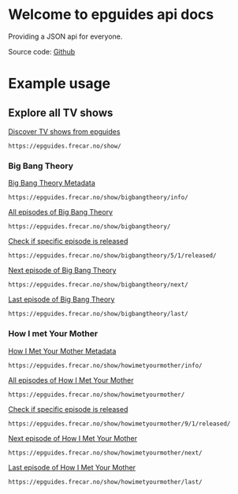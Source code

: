 # Welcome to epguides api docs

Providing a JSON api for everyone.

Source code: [Github](https://github.com/frecar/epguides-api)

Example usage
===================

## Explore all TV shows

[Discover TV shows from epguides](https://epguides.frecar.no/show/)

    https://epguides.frecar.no/show/


### Big Bang Theory

[Big Bang Theory Metadata](https://epguides.frecar.no/show/bigbangtheory/info/)

    https://epguides.frecar.no/show/bigbangtheory/info/

[All episodes of Big Bang Theory](https://epguides.frecar.no/show/bigbangtheory/)

    https://epguides.frecar.no/show/bigbangtheory/

[Check if specific episode is released](https://epguides.frecar.no/show/bigbangtheory/5/1/released/)

    https://epguides.frecar.no/show/bigbangtheory/5/1/released/

[Next episode of Big Bang Theory](https://epguides.frecar.no/show/bigbangtheory/next/)

    https://epguides.frecar.no/show/bigbangtheory/next/

[Last episode of Big Bang Theory](https://epguides.frecar.no/show/bigbangtheory/last/)

    https://epguides.frecar.no/show/bigbangtheory/last/


### How I met Your Mother


[How I Met Your Mother Metadata](https://epguides.frecar.no/show/howimetyourmother/info/)

    https://epguides.frecar.no/show/howimetyourmother/info/

[All episodes of How I Met Your Mother](https://epguides.frecar.no/show/howimetyourmother/)

    https://epguides.frecar.no/show/howimetyourmother/

[Check if specific episode is released](https://epguides.frecar.no/show/howimetyourmother/9/1/released/)

    https://epguides.frecar.no/show/howimetyourmother/9/1/released/

[Next episode of How I Met Your Mother](https://epguides.frecar.no/show/howimetyourmother/next/)

    https://epguides.frecar.no/show/howimetyourmother/next/

[Last episode of How I Met Your Mother](https://epguides.frecar.no/show/howimetyourmother/last/)

    https://epguides.frecar.no/show/howimetyourmother/last/

